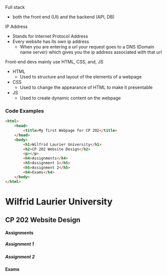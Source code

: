 Full stack
- both the front end (UI) and the backend (API, DB)

IP Address
- Stands for Internet Protocol Address
- Every website has its own ip address
	- When you are entering a url your request goes to a DNS (Domain name server) which gives you the ip address associated with that url

Front-end devs mainly use HTML, CSS, and, JS
- HTML
	- Used to structure and layout of the elements of a webpage
- CSS
	- Used to change the appearance of HTML to make it presentable
- JS
	- Used to create dynamic content on the webpage


### Code Examples
```html
<html>
	<head>
		<title>My first Webpage for CP 202</title>
	</head>
	<body>
		<h1>Wilfrid Laurier University</h1>
		<h2>CP 202 Website Design</h2>
		<p></p>
		<h4>Assignments</h4>
		<h5>Assignment 1</h5>
		<h5>Assignment 2</h5>
		<h4>Exams</h4>
	</body>
</html>
```

<html>
	<head>
		<title>My first Webpage for CP 202</title>
	</head>
	<body>
		<h1>Wilfrid Laurier University</h1>
		<h2>CP 202 Website Design</h2>
		<p></p>
		<h4>Assignments</h4>
		<h5>Assignment 1</h5>
		<h5>Assignment 2</h5>
		<h4>Exams</h4>
	</body>
</html>

